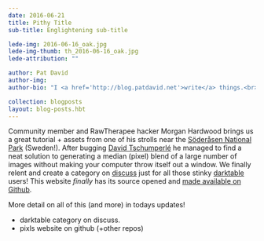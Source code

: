 ```yaml
---
date: 2016-06-21
title: Pithy Title
sub-title: Englightening sub-title

lede-img: 2016-06-16_oak.jpg
lede-img-thumb: th_2016-06-16_oak.jpg
lede-attribution: ""

author: Pat David
author-img: 
author-bio: "I <a href='http://blog.patdavid.net'>write</a> things.<br>I <a href='http://www.flickr.com/photos/patdavid'>photograph</a> things.<br>Sometimes they <a href='https://pixls.us'>meet</a>."

collection: blogposts
layout: blog-posts.hbt
---
```


Community member and RawTherapee hacker Morgan Hardwood brings us a great tutorial + assets from one of his strolls near the [Söderåsen National Park][] (Sweden!).  After bugging [David Tschumperlé][] he managed to find a neat solution to generating a median (pixel) blend of a large number of images without making your computer throw itself out a window.  We finally relent and create a category on [discuss][] just for all those stinky [darktable][] users!  This website _finally_ has its source opened and [made available on Github][].

[Söderåsen National Park]: https://en.wikipedia.org/wiki/S%C3%B6der%C3%A5sen_National_Park
[David Tschumperlé]: http://opensource.graphics/
[discuss]: https://discuss.pixls.us
[darktable]: http://www.darktable.org
[made available on Github]: https://github.com/pixlsus/website

More detail on all of this (and more) in todays updates!

<!-- more -->

* darktable category on discuss.
* pixls website on github (+other repos)
